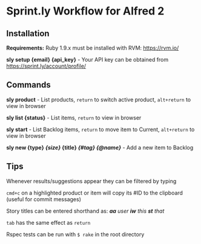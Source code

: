 Sprint.ly Workflow for Alfred 2
===============================

Installation
------------

**Requirements:** Ruby 1.9.x must be installed with RVM: <https://rvm.io/>

**sly setup {email} {api_key}** - Your API key can be obtained from <https://sprint.ly/account/profile/>


Commands
--------

**sly product** - List products, `return` to switch active product, `alt+return` to view in browser

**sly list {status}** - List items, `return` to view in browser

**sly start** - List Backlog items, `return` to move item to Current, `alt+return` to view in browser

**sly new {type} _{size}_ {title} _{#tag}_ _{@name}_** - Add a new item to Backlog


Tips
----

Whenever results/suggestions appear they can be filtered by typing

`cmd+c` on a highlighted product or item will copy its #ID to the clipboard (useful for commit messages)

Story titles can be entered shorthand as: _**aa** user **iw** this **st** that_

`tab` has the same effect as `return`

Rspec tests can be run with `$ rake` in the root directory